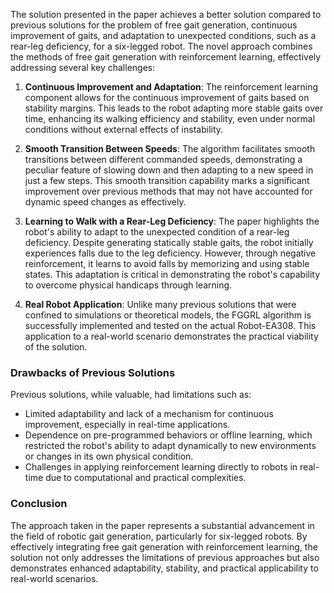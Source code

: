 The solution presented in the paper achieves a better solution compared to previous solutions for the problem of free gait generation, 
continuous improvement of gaits, and adaptation to unexpected conditions, such as a rear-leg deficiency, for a six-legged robot. 
The novel approach combines the methods of free gait generation with reinforcement learning, effectively addressing several key challenges:

1. **Continuous Improvement and Adaptation**: The reinforcement learning component allows for the continuous improvement of gaits based on stability margins. This leads to the robot adapting more stable gaits over time, enhancing its walking efficiency and stability, even under normal conditions without external effects of instability.

2. **Smooth Transition Between Speeds**: The algorithm facilitates smooth transitions between different commanded speeds, demonstrating a peculiar feature of slowing down and then adapting to a new speed in just a few steps. This smooth transition capability marks a significant improvement over previous methods that may not have accounted for dynamic speed changes as effectively.

3. **Learning to Walk with a Rear-Leg Deficiency**: The paper highlights the robot's ability to adapt to the unexpected condition of a rear-leg deficiency. Despite generating statically stable gaits, the robot initially experiences falls due to the leg deficiency. However, through negative reinforcement, it learns to avoid falls by memorizing and using stable states. This adaptation is critical in demonstrating the robot's capability to overcome physical handicaps through learning.

4. **Real Robot Application**: Unlike many previous solutions that were confined to simulations or theoretical models, the FGGRL algorithm is successfully implemented and tested on the actual Robot-EA308. This application to a real-world scenario demonstrates the practical viability of the solution.

### Drawbacks of Previous Solutions
Previous solutions, while valuable, had limitations such as:
- Limited adaptability and lack of a mechanism for continuous improvement, especially in real-time applications.
- Dependence on pre-programmed behaviors or offline learning, which restricted the robot's ability to adapt dynamically to new environments or changes in its own physical condition.
- Challenges in applying reinforcement learning directly to robots in real-time due to computational and practical complexities.

### Conclusion
The approach taken in the paper represents a substantial advancement in the field of robotic gait generation, particularly for six-legged robots. By effectively integrating free gait generation with reinforcement learning, the solution not only addresses the limitations of previous approaches but also demonstrates enhanced adaptability, stability, and practical applicability to real-world scenarios.
